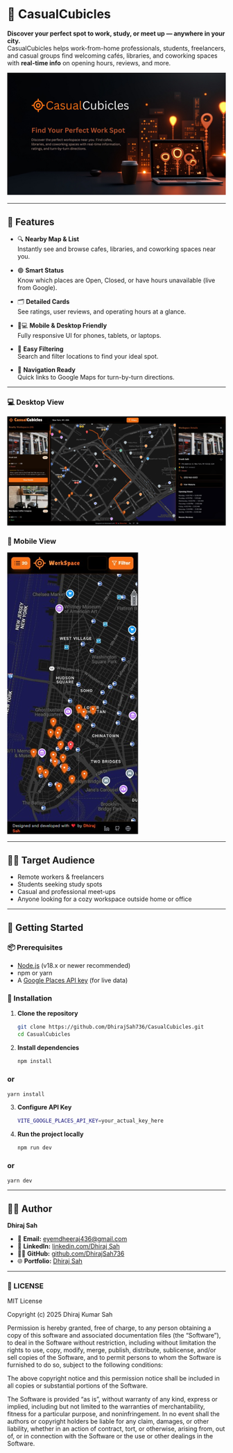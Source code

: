 # 🧭 CasualCubicles

**Discover your perfect spot to work, study, or meet up — anywhere in your city.**  
CasualCubicles helps work-from-home professionals, students, freelancers, and casual groups find welcoming cafés, libraries, and coworking spaces with **real-time info** on opening hours, reviews, and more.

![CasualCubicles OG Image](./public/image/CasualCubicles-OG.png) 

---

## 🌟 Features

- 🔍 **Nearby Map & List**  
  Instantly see and browse cafes, libraries, and coworking spaces near you.

- 🟢 **Smart Status**  
  Know which places are Open, Closed, or have hours unavailable (live from Google).

- 🗂 **Detailed Cards**  
  See ratings, user reviews, and operating hours at a glance.

- 📱💻 **Mobile & Desktop Friendly**  
  Fully responsive UI for phones, tablets, or laptops.

- 🎯 **Easy Filtering**  
  Search and filter locations to find your ideal spot.

- 🧭 **Navigation Ready**  
  Quick links to Google Maps for turn-by-turn directions.

---

### 💻 Desktop View
![CasualCubicles OG Image](./public/image/Desktop%20view-casualcubical.jpg)

### 📱 Mobile View
![CasualCubicles OG Image](./public/image/mobileView-casualcubical.jpg)

---

## 🧑‍💻 Target Audience

- Remote workers & freelancers  
- Students seeking study spots  
- Casual and professional meet-ups  
- Anyone looking for a cozy workspace outside home or office

---

## 🚀 Getting Started

### 📦 Prerequisites

- [Node.js](https://nodejs.org/) (v18.x or newer recommended)
- npm or yarn
- A [Google Places API key](https://developers.google.com/maps/documentation/places/web-service/overview) (for live data)

### 🔧 Installation

1. **Clone the repository**
   ```bash
   git clone https://github.com/DhirajSah736/CasualCubicles.git
   cd CasualCubicles

2. **Install dependencies**
   ```bash
   npm install
### or
    yarn install

3. **Configure API Key**
   ```bash
   VITE_GOOGLE_PLACES_API_KEY=your_actual_key_here

4. **Run the project locally**
   ```bash
   npm run dev
### or
    yarn dev

---

## 👨‍💻 Author

**Dhiraj Sah**

- 📧 **Email:** [eyemdheeraj436@gmail.com](mailto:eyemdheeraj436@gmail.com)  
- 💼 **LinkedIn:** [linkedin.com/Dhiraj Sah](https://www.linkedin.com/in/dhiraj-sah-tech/)  
- 🧑‍💻 **GitHub:** [github.com/DhirajSah736](https://github.com/DhirajSah736)  
- 🌐 **Portfolio:** [Dhiraj Sah](https://www.dhirajsah99.com.np)


---

### 📄 LICENSE

MIT License

Copyright (c) 2025 Dhiraj Kumar Sah

Permission is hereby granted, free of charge, to any person obtaining a copy of this software and associated documentation files (the “Software”), to deal in the Software without restriction, including without limitation the rights to use, copy, modify, merge, publish, distribute, sublicense, and/or sell copies of the Software, and to permit persons to whom the Software is furnished to do so, subject to the following conditions:

The above copyright notice and this permission notice shall be included in all copies or substantial portions of the Software.

The Software is provided “as is”, without warranty of any kind, express or implied, including but not limited to the warranties of merchantability, fitness for a particular purpose, and noninfringement. In no event shall the authors or copyright holders be liable for any claim, damages, or other liability, whether in an action of contract, tort, or otherwise, arising from, out of, or in connection with the Software or the use or other dealings in the Software.
